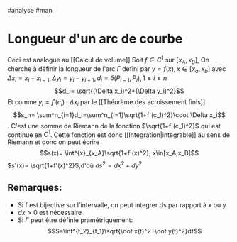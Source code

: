 #analyse #man 
# Longueur d'un arc de courbe
Ceci est analogue au [[Calcul de volume]]
Soit $f \in  C^1$ sur $[x_A,x_B]$,
On cherche à définir la longueur de l'arc $\Gamma$ défini par $y = f(x), x\in [x_a,x_b]$ avec $\Delta x_i = x_i-x_{i-1}, \Delta y_i=y_i -y_{i-1}, d_i=\delta(P_{i-1},P_i),1 \leq i \leq n$
$$d_i= \sqrt{(\Delta x_i)^2+(\Delta y_i)^2}$$ 
Et comme $y_i = f'(c_i)\cdot  \Delta x_i$ par le [[Théorème des acroissement finis]]
$$s_n= \sum^n_{i=1}d_i=\sum^n_{i=1}\sqrt{1+f'(c_1)^2}\cdot \Delta x_i$$.
C'est une somme de Riemann de la fonction $\sqrt{1+f'(c_1)^2}$ qui est continue en $C^1$. Cette fonction est donc [[Integration|integrable]] au sens de Riemann et donc on peut écrire
$$s(x)= \int^{x}_{x_A}\sqrt{1+f'(x)^2}, x\in[x_A,x_B]$$
$s'(x)= \sqrt{1+f'(x)^2}$,d'où $ds^2= dx^2+dy^2$
## Remarques:
- Si f est bijective sur l'intervalle, on peut integrer ds par rapport à x ou y
- $dx > 0$ est nécessaire 
- Si $\Gamma$ peut être définie pramétriquement:
$$S=\int^{t_2}_{t_1}\sqrt{\dot x(t)^2+\dot y(t)^2}dt$$